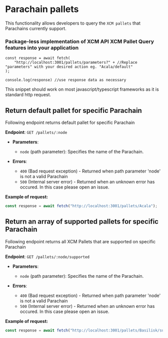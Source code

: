 # Parachain pallets

This functionality allows developers to query the `XCM pallets` that Parachains currently support. 

### Package-less implementation of XCM API XCM Pallet Query features into your application

```JS
const response = await fetch(
    "http://localhost:3001/pallets/parameters?" + //Replace "parameters" with your desired action eg. "Acala/default" 
);

console.log(response) //use response data as necessary
```

This snippet should work on most javascript/typescript frameworks as it is standard http request.

## Return default pallet for specific Parachain
Following endpoint returns default pallet for specific Parachain

**Endpoint**: `GET /pallets/:node`

   - **Parameters**:
     - `node` (path parameter): Specifies the name of the Parachain.

   - **Errors**:
     - `400`  (Bad request exception) - Returned when path parameter 'node' is not a valid Parachain
     - `500`  (Internal server error) - Returned when an unknown error has occured. In this case please open an issue.

**Example of request:**
```js
const response = await fetch("http://localhost:3001/pallets/Acala");
```

## Return an array of supported pallets for specific Parachain
Following endpoint returns all XCM Pallets that are supported on specific Parachain

**Endpoint**: `GET /pallets/:node/supported`

   - **Parameters**:
     - `node` (path parameter): Specifies the name of the Parachain.

   - **Errors**:
     - `400`  (Bad request exception) - Returned when path parameter 'node' is not a valid Parachain
     - `500`  (Internal server error) - Returned when an unknown error has occured. In this case please open an issue.

**Example of request:**
```js
const response = await fetch("http://localhost:3001/pallets/Basilisk/supported");
```
